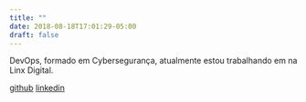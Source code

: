 ```yaml
---
title: ""
date: 2018-08-18T17:01:29-05:00
draft: false
---
```


DevOps, formado em Cybersegurança, atualmente estou trabalhando em na Linx Digital.

[github](https://github.com/fxshelll)
[linkedin](https://www.linkedin.com/in/fmatta/)
